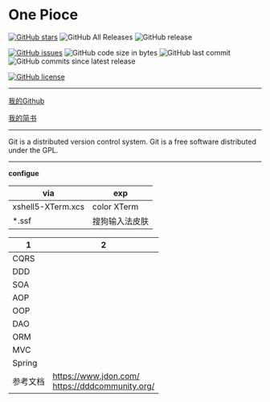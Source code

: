# One Pioce

[![GitHub stars](https://img.shields.io/github/stars/mainiubaba/One.svg?style=social)](https://github.com/mainiubaba/One/stargazers)
![GitHub All Releases](https://img.shields.io/github/downloads/mainiubaba/One/total.svg?style=social)
![GitHub release](https://img.shields.io/github/release/mainiubaba/One.svg?style=social)

[![GitHub issues](https://img.shields.io/github/issues/mainiubaba/One.svg?style=popout)](https://github.com/mainiubaba/One/issues)
![GitHub code size in bytes](https://img.shields.io/github/languages/code-size/mainiubaba/One.svg?color=blueviolet&logoColor=write&style=popout-square)
![GitHub last commit](https://img.shields.io/github/last-commit/mainiubaba/One.svg)
![GitHub commits since latest release](https://img.shields.io/github/commits-since/mainiubaba/One/latest.svg)

[![GitHub license](https://img.shields.io/github/license/mainiubaba/One.svg?color=red&style=popout)](https://github.com/mainiubaba/One)

---
[我的Github](https://github.com/mainiubaba)

[我的简书](https://www.jianshu.com/u/e5a52550a07a)



---

Git is a distributed version control system. Git is a free software distributed under the GPL.


---

**configue**

|via|exp|
|-|-|
|xshell5-XTerm.xcs| color XTerm|
|*.ssf|搜狗输入法皮肤|


|1|2|
|-|-|
|CQRS||
|DDD||
|SOA||
|AOP||
|OOP||
|DAO||
|ORM||
|MVC||
|Spring||
|参考文档|https://www.jdon.com/ <br> https://dddcommunity.org/|-|-|-|
